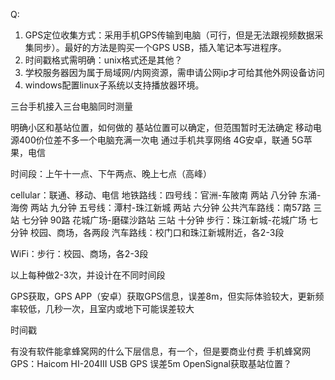 Q:
1. GPS定位收集方式：采用手机GPS传输到电脑（可行，但是无法跟视频数据采集同步）。最好的方法是购买一个GPS USB，插入笔记本写进程序。
2. 时间戳格式需明确：unix格式还是其他？
3. 学校服务器因为属于局域网/内网资源，需申请公网ip才可给其他外网设备访问
4. windows配置linux子系统以支持播放器环境。



三台手机接入三台电脑同时测量

明确小区和基站位置，如何做的
基站位置可以确定，但范围暂时无法确定
移动电源400价位差不多一个电脑充满一次电
通过手机共享网络
4G安卓，联通
5G苹果，电信


时间段：上午十一点、下午两点、晚上七点（高峰）

cellular：联通、移动、电信
地铁路线：四号线：官洲-车陂南 两站 八分钟
东涌-海傍 两站 九分钟
五号线：潭村-珠江新城 两站 六分钟
公共汽车路线：南57路 三站 七分钟
90路 花城广场-磨碟沙路站 三站 十分钟
步行：珠江新城-花城广场 七分钟
校园、商场，各两段
汽车路线：校门口和珠江新城附近，各2-3段

WiFi：步行：校园、商场，各2-3段

以上每种做2-3次，并设计在不同时间段

GPS获取，GPS APP（安卓）获取GPS信息，误差8m，但实际体验较大，更新频率较低，几秒一次，且室内或地下可能误差较大

时间戳



有没有软件能拿蜂窝网的什么下层信息，有一个，但是要商业付费
手机蜂窝网GPS：Haicom HI-204III USB GPS  误差5m
OpenSignal获取基站位置？
